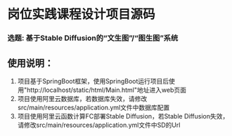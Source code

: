# 岗位实践课程设计项目源码

### 选题: 基于Stable Diffusion的“文生图”/“图生图”系统

## 使用说明：
1. 项目基于SpringBoot框架，使用SpringBoot运行项目后使用"http://localhost/static/html/Main.html"地址进入web页面
2. 项目使用阿里云数据库，若数据库失效，请修改src/main/resources/application.yml文件中数据库配置
3. 项目使用阿里云函数计算FC部署Stable Diffusion，若Stable Diffusion失效，请修改src/main/resources/application.yml文件中SD的Url
